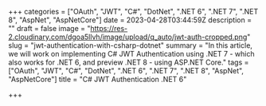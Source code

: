 +++
categories = ["OAuth", "JWT", "C#", "DotNet", ".NET 6", ".NET 7", ".NET 8", "AspNet", "AspNetCore"]
date = 2023-04-28T03:44:59Z
description = ""
draft = false
image = "https://res-2.cloudinary.com/dgoa5llvh/image/upload/q_auto/jwt-auth-cropped.png"
slug = "jwt-authentication-with-csharp-dotnet"
summary = "In this article, we will work on implementing C# JWT Authentication using .NET 7 - which also works for .NET 6, and preview .NET 8 - using ASP.NET Core."
tags = ["OAuth", "JWT", "C#", "DotNet", ".NET 6", ".NET 7", ".NET 8", "AspNet", "AspNetCore"]
title = "C# JWT Authentication .NET 6"

+++


